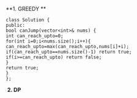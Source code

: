 **1. GREEDY **
​
```
class Solution {
public:
bool canJump(vector<int>& nums) {
int can_reach_upto=0;
for(int i=0;i<nums.size();i++){
can_reach_upto=max(can_reach_upto,nums[i]+i);
if(can_reach_upto==nums.size()-1) return true;
if(i>=can_reach_upto) return false;
}
return true;
}
};
```
​
**2. DP**
​
```
​
```
​